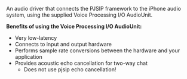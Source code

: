 An audio driver that connects the PJSIP framework to the iPhone audio system, using the supplied Voice Processing I/O AudioUnit.

**Benefits of using the Voice Processing I/O AudioUnit:**
  * Very low-latency
  * Connects to input and output hardware
  * Performs sample rate conversions between the hardware and your application
  * Provides acoustic echo cancellation for two-way chat
    * Does not use pjsip echo cancellation!

